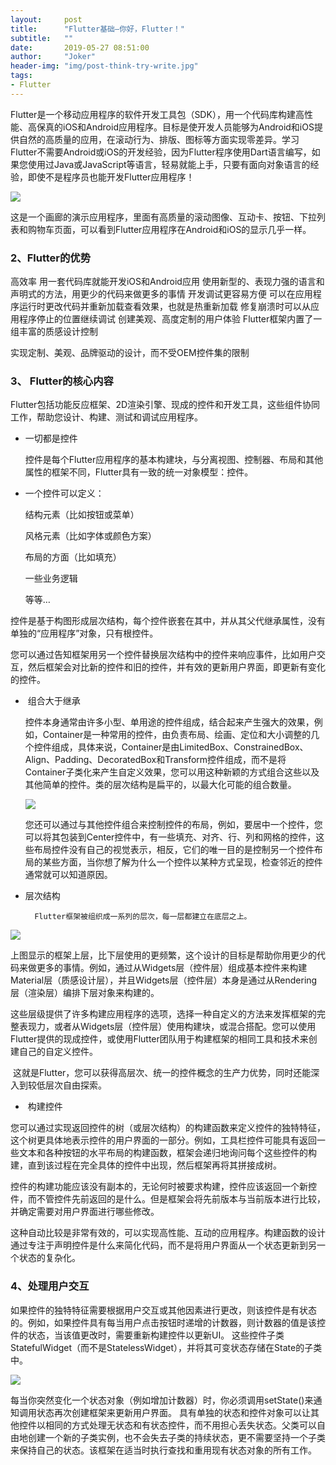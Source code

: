 ```yaml
---
layout:     post
title:      "Flutter基础—你好，Flutter！"
subtitle:   ""
date:       2019-05-27 08:51:00
author:     "Joker"
header-img: "img/post-think-try-write.jpg"
tags:
- Flutter
---
```



Flutter是一个移动应用程序的软件开发工具包（SDK），用一个代码库构建高性能、高保真的iOS和Android应用程序。目标是使开发人员能够为Android和iOS提供自然的高质量的应用，在滚动行为、排版、图标等方面实现零差异。学习Flutter不需要Android或iOS的开发经验，因为Flutter程序使用Dart语言编写，如果您使用过Java或JavaScript等语言，轻易就能上手，只要有面向对象语言的经验，即使不是程序员也能开发Flutter应用程序！



![](https://img-blog.csdn.net/20170410235316355?watermark/2/text/aHR0cDovL2Jsb2cuY3Nkbi5uZXQvaGVrYWl5b3U=/font/5a6L5L2T/fontsize/400/fill/I0JBQkFCMA==/dissolve/70/gravity/SouthEast)





这是一个画廊的演示应用程序，里面有高质量的滚动图像、互动卡、按钮、下拉列表和购物车页面，可以看到Flutter应用程序在Android和iOS的显示几乎一样。



### 2、Flutter的优势

高效率 
用一套代码库就能开发iOS和Android应用
使用新型的、表现力强的语言和声明式的方法，用更少的代码来做更多的事情
开发调试更容易方便 
可以在应用程序运行时更改代码并重新加载查看效果，也就是热重新加载
修复崩溃时可以从应用程序停止的位置继续调试
创建美观、高度定制的用户体验 
Flutter框架内置了一组丰富的质感设计控制

实现定制、美观、品牌驱动的设计，而不受OEM控件集的限制



### 3、 Flutter的核心内容

Flutter包括功能反应框架、2D渲染引擎、现成的控件和开发工具，这些组件协同工作，帮助您设计、构建、测试和调试应用程序。

* 一切都是控件

  控件是每个Flutter应用程序的基本构建块，与分离视图、控制器、布局和其他属性的框架不同，Flutter具有一致的统一对象模型：控件。

* 一个控件可以定义：

  结构元素（比如按钮或菜单）

  风格元素（比如字体或颜色方案）

  布局的方面（比如填充）

  一些业务逻辑

  等等…

控件是基于构图形成层次结构，每个控件嵌套在其中，并从其父代继承属性，没有单独的“应用程序”对象，只有根控件。



您可以通过告知框架用另一个控件替换层次结构中的控件来响应事件，比如用户交互，然后框架会对比新的控件和旧的控件，并有效的更新用户界面，即更新有变化的控件。

*  组合大于继承

  控件本身通常由许多小型、单用途的控件组成，结合起来产生强大的效果，例如，Container是一种常用的控件，由负责布局、绘画、定位和大小调整的几个控件组成，具体来说，Container是由LimitedBox、ConstrainedBox、 Align、Padding、DecoratedBox和Transform控件组成，而不是将Container子类化来产生自定义效果，您可以用这种新颖的方式组合这些以及其他简单的控件。类的层次结构是扁平的，以最大化可能的组合数量。

  ![](https://img-blog.csdn.net/20170415000634695?watermark/2/text/aHR0cDovL2Jsb2cuY3Nkbi5uZXQvaGVrYWl5b3U=/font/5a6L5L2T/fontsize/400/fill/I0JBQkFCMA==/dissolve/70/gravity/SouthEast)

  您还可以通过与其他控件组合来控制控件的布局，例如，要居中一个控件，您可以将其包装到Center控件中，有一些填充、对齐、行、列和网格的控件，这些布局控件没有自己的视觉表示，相反，它们的唯一目的是控制另一个控件布局的某些方面，当你想了解为什么一个控件以某种方式呈现，检查邻近的控件通常就可以知道原因。

* 层次结构

        Flutter框架被组织成一系列的层次，每一层都建立在底层之上。

![](https://img-blog.csdn.net/20170415151001566?watermark/2/text/aHR0cDovL2Jsb2cuY3Nkbi5uZXQvaGVrYWl5b3U=/font/5a6L5L2T/fontsize/400/fill/I0JBQkFCMA==/dissolve/70/gravity/SouthEast)



上图显示的框架上层，比下层使用的更频繁，这个设计的目标是帮助你用更少的代码来做更多的事情。例如，通过从Widgets层（控件层）组成基本控件来构建Material层（质感设计层），并且Widgets层（控件层）本身是通过从Rendering层（渲染层）编排下层对象来构建的。

这些层级提供了许多构建应用程序的选项，选择一种自定义的方法来发挥框架的完整表现力，或者从Widgets层（控件层）使用构建块，或混合搭配。您可以使用Flutter提供的现成控件，或使用Flutter团队用于构建框架的相同工具和技术来创建自己的自定义控件。

 这就是Flutter，您可以获得高层次、统一的控件概念的生产力优势，同时还能深入到较低层次自由探索。



*  构建控件

您可以通过实现返回控件的树（或层次结构）的构建函数来定义控件的独特特征，这个树更具体地表示控件的用户界面的一部分。例如，工具栏控件可能具有返回一些文本和各种按钮的水平布局的构建函数，框架会递归地询问每个这些控件的构建，直到该过程在完全具体的控件中出现，然后框架再将其拼接成树。



控件的构建功能应​​该没有副本的，无论何时被要求构建，控件应该返回一个新控件，而不管控件先前返回的是什么。但是框架会将先前版本与当前版本进行比较，并确定需要对用户界面进行哪些修改。



这种自动比较是非常有效的，可以实现高性能、互动的应用程序。构建函数的设计通过专注于声明控件是什么来简化代码，而不是将用户界面从一个状态更新到另一个状态的复杂化。



### 4、处理用户交互

如果控件的独特特征需要根据用户交互或其他因素进行更改，则该控件是有状态的。例如，如果控件具有每当用户点击按钮时递增的计数器，则计数器的值是该控件的状态，当该值更改时，需要重新构建控件以更新UI。 这些控件子类StatefulWidget（而不是StatelessWidget），并将其可变状态存储在State的子类中。

![](https://img-blog.csdn.net/20170415151041911?watermark/2/text/aHR0cDovL2Jsb2cuY3Nkbi5uZXQvaGVrYWl5b3U=/font/5a6L5L2T/fontsize/400/fill/I0JBQkFCMA==/dissolve/70/gravity/SouthEast)



每当你突然变化一个状态对象（例如增加计数器）时，你必须调用setState()来通知调用状态再次创建框架来更新用户界面。 具有单独的状态和控件对象可以让其他控件以相同的方式处理无状态和有状态控件，而不用担心丢失状态。父类可以自由地创建一个新的子类实例，也不会失去子类的持续状态，更不需要坚持一个子类来保持自己的状态。该框架在适当时执行查找和重用现有状态对象的所有工作。














